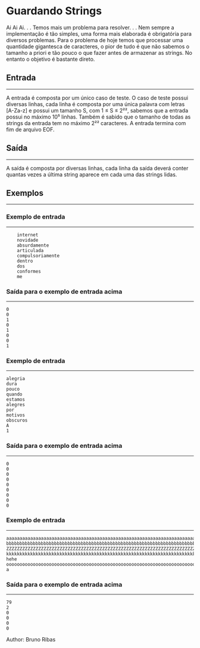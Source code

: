 # Guardando Strings
Ai Ai Ai. . . Temos mais um problema para resolver. . . Nem sempre a implementação é tão simples, uma forma mais
elaborada é obrigatória para diversos problemas.
Para o problema de hoje temos que processar uma quantidade gigantesca de caracteres, o pior de tudo é que não sabemos
o tamanho a priori e tão pouco o que fazer antes de armazenar as strings.
No entanto o objetivo é bastante direto.

## Entrada
---
A entrada é composta por um único caso de teste. O caso de teste possui diversas linhas, cada linha é composta por uma
única palavra com letras [A-Za-z] e possui um tamanho S, com 1 ≤ S ≤ 2²², sabemos que a entrada possui no máximo
10⁵
linhas. Também é sabido que o tamanho de todas as strings da entrada tem no máximo 2²² caracteres. A entrada
termina com fim de arquivo EOF.

## Saída
---
A saída é composta por diversas linhas, cada linha da saída deverá conter quantas vezes a última string aparece em cada
uma das strings lidas.

## Exemplos
---
### Exemplo de entrada
---
        internet
        novidade
        absurdamente
        articulada
        compulsoriamente
        dentro
        dos
        conformes
        me

### Saída para o exemplo de entrada acima
---
    0
    0
    1
    0
    1
    0
    0
    1
### Exemplo de entrada
---
    alegria
    dura
    pouco
    quando
    estamos
    alegres
    por
    motivos
    obscuros
    A
    1
### Saída para o exemplo de entrada acima
---
    0
    0
    0
    0
    0
    0
    0
    0
    0
### Exemplo de entrada
---
    aaaaaaaaaaaaaaaaaaaaaaaaaaaaaaaaaaaaaaaaaaaaaaaaaaaaaaaaaaaaaaaaaaaaaaaaaaaaaaa
    bbbbbbbbbbbbbbbbbbbbbbbbbbbbbbbbbbbbbbbbbbbbbbbbbbbbbbbbbbbbbbbbbbbbbbbbbbbbbaa
    ZZZZZZZZZZZZZZZZZZZZZZZZZZZZZZZZZZZZZZZZZZZZZZZZZZZZZZZZZZZZZZZZZZZZZZZZZZZZZZZ
    kkkkkkkkkkkkkkkkkkkkkkkkkkkkkkkkkkkkkkkkkkkkkkkkkkkkkkkkkkkkkkkkkkkkkkkkkkkkkkk
    hehe
    ooooooooooooooooooooooooooooooooooooooooooooooooooooooooooooooooooooooooooooooo
    a

### Saída para o exemplo de entrada acima
---
    79
    2
    0
    0
    0
    0
    
Author: Bruno Ribas